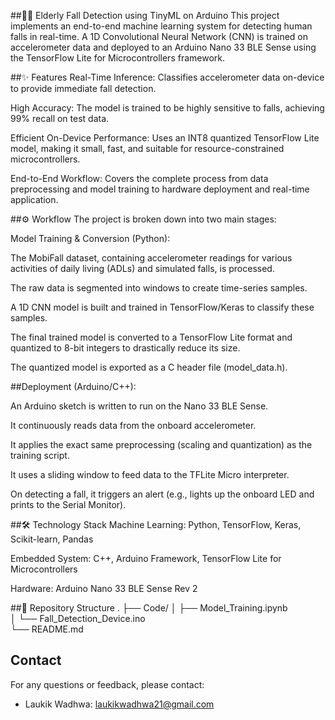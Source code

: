 ##🤸‍♂️ Elderly Fall Detection using TinyML on Arduino
This project implements an end-to-end machine learning system for detecting human falls in real-time. A 1D Convolutional Neural Network (CNN) is trained on accelerometer data and deployed to an Arduino Nano 33 BLE Sense using the TensorFlow Lite for Microcontrollers framework.

##✨ Features
Real-Time Inference: Classifies accelerometer data on-device to provide immediate fall detection.

High Accuracy: The model is trained to be highly sensitive to falls, achieving 99% recall on test data.

Efficient On-Device Performance: Uses an INT8 quantized TensorFlow Lite model, making it small, fast, and suitable for resource-constrained microcontrollers.

End-to-End Workflow: Covers the complete process from data preprocessing and model training to hardware deployment and real-time application.

##⚙️ Workflow
The project is broken down into two main stages:

Model Training & Conversion (Python):

The MobiFall dataset, containing accelerometer readings for various activities of daily living (ADLs) and simulated falls, is processed.

The raw data is segmented into windows to create time-series samples.

A 1D CNN model is built and trained in TensorFlow/Keras to classify these samples.

The final trained model is converted to a TensorFlow Lite format and quantized to 8-bit integers to drastically reduce its size.

The quantized model is exported as a C header file (model_data.h).

##Deployment (Arduino/C++):

An Arduino sketch is written to run on the Nano 33 BLE Sense.

It continuously reads data from the onboard accelerometer.

It applies the exact same preprocessing (scaling and quantization) as the training script.

It uses a sliding window to feed data to the TFLite Micro interpreter.

On detecting a fall, it triggers an alert (e.g., lights up the onboard LED and prints to the Serial Monitor).

##🛠️ Technology Stack
Machine Learning: Python, TensorFlow, Keras, Scikit-learn, Pandas

Embedded System: C++, Arduino Framework, TensorFlow Lite for Microcontrollers

Hardware: Arduino Nano 33 BLE Sense Rev 2

##📂 Repository Structure
.
├── Code/
│   ├── Model_Training.ipynb    
│   └── Fall_Detection_Device.ino    
└── README.md 

## Contact
For any questions or feedback, please contact:
- Laukik Wadhwa: laukikwadhwa21@gmail.com
